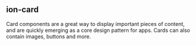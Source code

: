 <h2>ion-card</h2>

Card components are a great way to display important pieces of content, and are quickly emerging as a core design pattern for apps. Cards can also contain images, buttons and more.